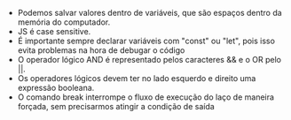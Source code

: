 - Podemos salvar valores dentro de variáveis, que são espaços dentro da memória do computador.
- JS é case sensitive.
- É importante sempre declarar variáveis com "const" ou "let", pois isso evita problemas na hora de debugar o código
- O operador lógico AND é representado pelos caracteres && e o OR pelo ||.
- Os operadores lógicos devem ter no lado esquerdo e direito uma expressão booleana.
- O comando break interrompe o fluxo de execução do laço de maneira forçada, sem precisarmos atingir a condição de saída